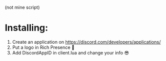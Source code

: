 (not mine script)
 
# Installing: #
1. Create an application on https://discord.com/developers/applications/
2. Put a logo in Rich Presence 🤍
3. Add DiscordAppID in client.lua and change your info 😎
